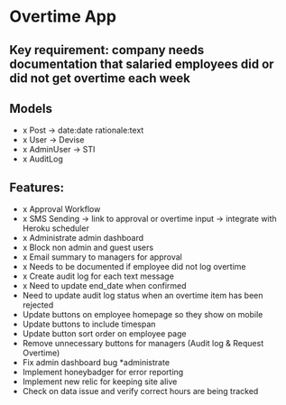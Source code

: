 # Overtime App

## Key requirement: company needs documentation that salaried employees did or did not get overtime each week

## Models
- x Post -> date:date rationale:text
- x User -> Devise
- x AdminUser -> STI
- x AuditLog

## Features:
- x Approval Workflow
- x SMS Sending -> link to approval or overtime input -> integrate     with Heroku scheduler
- x Administrate admin dashboard
- x Block non admin and guest users
- x Email summary to managers for approval
- x Needs to be documented if employee did not log overtime
- x Create audit log for each text message
- x Need to update end_date when confirmed
- Need to update audit log status when an overtime item has been rejected
- Update buttons on employee homepage so they show on mobile
- Update buttons to include timespan
- Update button sort order on employee page
- Remove unnecessary buttons for managers (Audit log & Request Overtime)
- Fix admin dashboard bug *administrate
- Implement honeybadger for error reporting
- Implement new relic for keeping site alive
- Check on data issue and verify correct hours are being tracked



